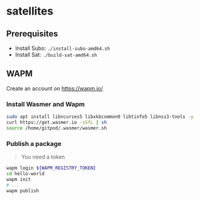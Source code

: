 # satellites

## Prerequisites

- Install Subo: `./install-subo-amd64.sh`
- Install Sat: `./build-sat-amd64.sh`

## WAPM

Create an account on https://wapm.io/

### Install Wasmer and Wapm

```bash
sudo apt install libncurses5 libxkbcommon0 libtinfo5 libnss3-tools -y
curl https://get.wasmer.io -sSfL | sh 
source /home/gitpod/.wasmer/wasmer.sh
```

### Publish a package

> You need a token

```bash
wapm login ${WAPM_REGISTRY_TOKEN}
cd hello-world
wapm init
# ...
wapm publish
```
